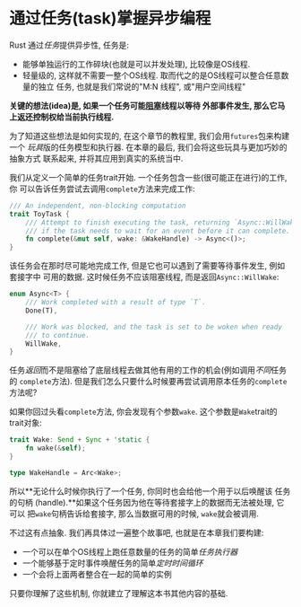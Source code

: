 # 通过任务(task)掌握异步编程

Rust 通过*任务*提供异步性, 任务是:

- 能够单独运行的工作碎块(也就是可以并发处理), 比较像是OS线程.
- 轻量级的, 这样就不需要一整个OS线程. 取而代之的是OS线程可以整合任意数量的独立
任务, 也就是我们常说的"M:N 线程", 或"用户空间线程"

**关键的想法(idea)是,  如果一个任务可能[阻塞](task-model/intro.html)线程以等待
外部事件发生, 那么它马上返还控制权给当前执行线程.**

为了知道这些想法是如何实现的, 在这个章节的教程里, 我们会用`futures`包来构建一个
*玩具*版的任务模型和执行器. 在本章的最后, 我们会将这些玩具与更加巧妙的抽象方式
联系起来, 并将其应用到真实的系统当中.

我们从定义一个简单的任务trait开始. 一个任务包含一些(很可能正在进行)的工作, 你
可以告诉任务尝试去调用`complete`方法来完成工作:

```rust
/// An independent, non-blocking computation
trait ToyTask {
    /// Attempt to finish executing the task, returning `Async::WillWake`
    /// if the task needs to wait for an event before it can complete.
    fn complete(&mut self, wake: &WakeHandle) -> Async<()>;
}
```

该任务会在那时尽可能地完成工作, 但是它也可以遇到了需要等待事件发生, 例如套接字中
可用的数据. 这时候任务不应该阻塞线程, 而是返回`Async::WillWake`:

```rust
enum Async<T> {
    /// Work completed with a result of type `T`.
    Done(T),

    /// Work was blocked, and the task is set to be woken when ready
    /// to continue.
    WillWake,
}
```

任务*返回*而不是阻塞给了底层线程去做其他有用的工作的机会(例如调用*不同*任务的
`complete`方法). 但是我们怎么只要什么时候要再尝试调用原本任务的`complete`方法呢?

如果你回过头看`complete`方法, 你会发现有个参数`wake`. 这个参数是`Wake`trait的
trait对象:

```rust
trait Wake: Send + Sync + 'static {
    fn wake(&self);
}

type WakeHandle = Arc<Wake>;
```

所以**无论什么时候你执行了一个任务, 你同时也会给他一个用于以后唤醒该
任务的句柄 (handle).**如果这个任务因为他在等待套接字上的数据而无法被处理, 它可以
把`wake`句柄告诉给套接字, 那么当数据可用的时候, `wake`就会被调用.

不过这有点抽象. 我们再具体过一遍整个故事吧, 也就是在本章我们要构建:

- 一个可以在单个OS线程上跑任意数量的任务的简单*任务执行器*
- 一个能够基于定时事件唤醒任务的简单*定时时间循环*
- 一个会将上面两者整合在一起的简单的实例

只要你理解了这些机制, 你就建立了理解这本书其他内容的基础.

